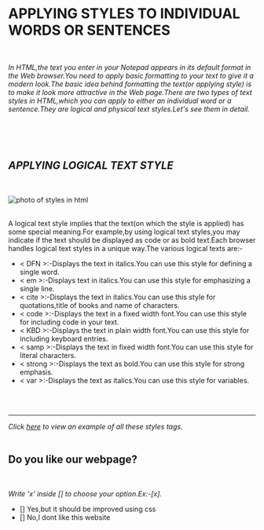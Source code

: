 # APPLYING STYLES TO INDIVIDUAL WORDS OR SENTENCES  #

 <br>

 *In HTML,the text you enter in your Notepad appears in its default format in the Web browser.You need to apply basic formatting to your text to give it a modern look.The basic idea behind formatting the text(or applying style) is to make it look more attractive in the Web page.There are two types of text styles in HTML,which you can apply to either an individual word or a sentence.They are logical and physical text styles.Let's see them in detail.*

 <br>
 <br>
 <br>

 ## *APPLYING LOGICAL TEXT STYLE* ##
 <br>

![photo of styles in html](https://i.ytimg.com/vi/wWHQEduziwQ/maxresdefault.jpg)

<br>
 A logical text style implies that the text(on which the style is applied) has some special meaning.For example,by using logical text styles,you may indicate if the text should be displayed as code or as bold text.Each browser handles logical text styles in a unique way.The various logical texts are:-
 <br>

 - < DFN >:-Displays the text in italics.You can use this style for defining a single word.
 - < em >:-Displays text in italics.You can use this style for emphasizing a single line.
 - < cite >:-Displays the text in italics.You can use this style for quotations,title of books and name of characters.
 - < code >:-Displays the text in a fixed width font.You can use this style for including code in your text.
 - < KBD >:-Displays the text in plain width font.You can use this style for including keyboard entries.
 - < samp >:-Displays the text in fixed width font.You can use this style for literal characters.
 - < strong >:-Displays the text as bold.You can use this style for strong emphasis.
 - < var >:-Displays the text as italics.You can use this style for variables.
 <br>
 <br>
 <hr>

 *Click [here](pract3.html) to view an example of all these styles tags.*
 <br>
 <br>

 ## Do you like our webpage? ##
 <br>

*Write 'x' inside [] to choose your option.Ex:-[x].* 
<br>
- [] Yes,but it should be improved using css
- [] No,I dont like this website


 